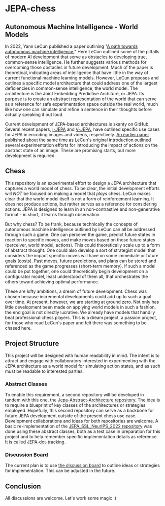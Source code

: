 # JEPA-chess

## Autonomous Machine Intelligence - World Models

In 2022, Yann LeCun published a paper outlining "[A path towards autonomous machine intelligence.](https://openreview.net/pdf?id=BZ5a1r-kVsf)" Here LeCun outlined some of the pitfalls of modern AI development that serve as obstacles to developing true, common-sense intelligence. He further suggests various methods for overcoming those obstacles in future development. Much of the paper is theoretical, indicating areas of intelligence that have little in the way of current functional machine learning models. However, LeCun proposes and outlines a specific model architecture that could address one of the largest deficiencies in common-sense intelligence, the world model. The architecture is the Joint Embedding Predictive Architure, or JEPA. Its purpose is to create an abstract representation of the world that can serve as a reference for safe experimentation space outside the real world, much like how one can simulate and refine a sentence in their thoughts before actually speaking it out loud.

Current development of JEPA-based architectures is skanty on GitHub. Several recent papers, [I-JEPA](https://arxiv.org/abs/2301.08243) and [V-JEPA](https://openreview.net/pdf?id=WFYbBOEOtv), have outlined specific use cases for JEPA in encoding images and videos, respectively. [An earlier paper](https://arxiv.org/abs/2211.10831) published about the same time as LeCun's original introduction outlined several experimentation efforts for introducing the impact of actions on the abstract state of an image. These are promising starts, but more development is required.

## Chess

This repository is an experimental effort to design a JEPA architecture that captures a world model of chess. To be clear, the initial development efforts will _NOT_ be focused on making a model that _plays_ chess. LeCun makes clear that the world model itself is not a form of reinforcement learning. It does not produce actions, but rather serves as a reference for considering actions. JEPA is designed to learn in an non-contrastive and non-generative format - in short, it learns through observation.

But why chess? To be frank, because technically the concepts of autonomous machine intelligence outlined by LeCun can all be addressed through such a game. One can perceive the game, predict future states in reaction to specific moves, and make moves based on those future states (perceiver, world model, actions). This could theoretically scale up to a form of abstract thought. One could also develop a sort of strategist model that considers the impact specific moves will have on some immediate or future goals (costs). Past moves, future predictions, and plans can be stored and referenced as the game progresses (short-term memory). If such a model could be put together, one could theoretically begin development on a configurator model, least understood of them all, that orchestrates the others toward achieving optimal performance.

These are lofty ambitions, a dream of future development. Chess was chosen because incremental developments could add up to such a goal over time. At present, however, we are starting at ground zero. Not only has little development been made on applying world models in such a fashion, the end goal is not directly lucrative. We already have models that handily beat professional chess players. This is a dream project, a passion project, for those who read LeCun's paper and felt there was something to be chased here.

## Project Structure

This project will be designed with human readability in mind. The intent is to attract and engage with collaborators interested in experimenting with the JEPA architecture as a world model for simulating action states, and as such must be readable to interested parties. 

### Abstract Classes

To enable this requirement, a second repository will be developed in tandem with this one, the [Jepa-Abstract-Architecture repository](https://github.com/CCranney/JEPA-Abstract-Architecture). The idea is to require a blueprint of key classes of the architectures or strategies employed. Hopefully, this second repository can serve as a backbone for future JEPA development outside of the present chess use case. Development collaborations and ideas for both repositories are welcome. A basic re-implementation of the [JEPA_SSL_NeurIPS_2022 repository](https://github.com/vladisai/JEPA_SSL_NeurIPS_2022) was done using these abstract classes, both as a test case in preparation for this project and to help remember specific implementation details as reference. It is called [JEPA-dot-tracking](https://github.com/CCranney/JEPA-dot-tracking).

### Discussion Board

The current plan is to use [the discussion board](https://github.com/CCranney/JEPA-chess/discussions) to outline ideas or strategies for implementation. This can be adjusted in the future.



## Conclusion

All discussions are welcome. Let's work some magic :)
